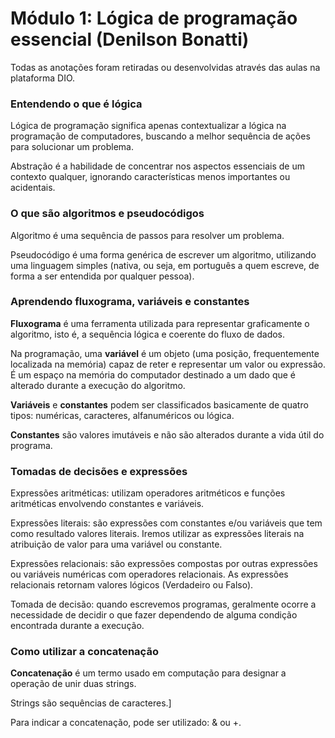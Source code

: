 # Módulo 1: Lógica de programação essencial (Denilson Bonatti)

Todas as anotações foram retiradas ou desenvolvidas através das aulas na plataforma DIO.

### Entendendo o que é lógica

Lógica de programação significa apenas contextualizar a lógica na programação de computadores, buscando a melhor sequência de ações para solucionar um problema.

Abstração é a habilidade de concentrar nos aspectos essenciais de um contexto qualquer, ignorando características menos importantes ou acidentais.



### O que são algoritmos e pseudocódigos

Algoritmo é uma sequência de passos para resolver um problema.

Pseudocódigo é uma forma genérica de escrever um algoritmo, utilizando uma linguagem simples (nativa, ou seja, em português a quem escreve, de forma a ser entendida por qualquer pessoa).



### Aprendendo fluxograma, variáveis e constantes

**Fluxograma** é uma ferramenta utilizada para representar graficamente o algoritmo, isto é, a sequência lógica e coerente do fluxo de dados.

Na programação, uma **variável** é um objeto (uma posição, frequentemente localizada na memória) capaz de reter e representar um valor ou expressão. É um espaço na memória do computador destinado a um dado que é alterado durante a execução do algoritmo.

**Variáveis** e **constantes** podem ser classificados basicamente de quatro tipos: numéricas, caracteres, alfanuméricos ou lógica.

**Constantes** são valores imutáveis e não são alterados durante a vida útil do programa.



### Tomadas de decisões e expressões

Expressões aritméticas: utilizam operadores aritméticos e funções aritméticas envolvendo constantes e variáveis.

Expressões literais: são expressões com constantes e/ou variáveis que tem como resultado valores literais. Iremos utilizar as expressões literais na atribuição de valor para uma variável ou constante.

Expressões relacionais: são expressões compostas por outras expressões ou variáveis numéricas com operadores relacionais. As expressões relacionais retornam valores lógicos (Verdadeiro ou Falso).

Tomada de decisão: quando escrevemos programas, geralmente ocorre a necessidade de decidir o que fazer dependendo de alguma condição encontrada durante a execução.



### Como utilizar a concatenação

**Concatenação** é um termo usado em computação para designar a operação de unir duas strings.

Strings são sequências de caracteres.]

Para indicar a concatenação, pode ser utilizado: & ou +.

